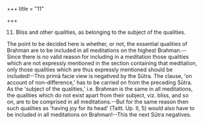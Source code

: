 +++
title = "11"

+++


11. Bliss and other qualities, as belonging to the subject of the qualities.

The point to be decided here is whether, or not, the essential qualities of Brahman are to be included in all meditations on the highest Brahman.--Since there is no valid reason for including in a meditation those qualities which are not expressly mentioned in the section containing that meditation, only those qualities which are thus expressly mentioned should be included!--This primā facie view is negatived by the Sūtra. The clause, 'on account of non-difference,' has to be carried on from the preceding Sūtra. As the 'subject of the qualities,' i.e. Brahman is the same in all meditations, the qualities which do not exist apart from their subject, viz. bliss, and so on, are to be comprised in all meditations.--But for the same reason then such qualities as 'having joy for its head' (Taitt. Up. II, 5) would also have to be included in all meditations on Brahman!--This the next Sūtra negatives.

